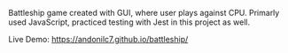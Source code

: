 Battleship game created with GUI, where user plays against CPU. Primarly used JavaScript, practiced testing with Jest in this project as well.

Live Demo: https://andonilc7.github.io/battleship/